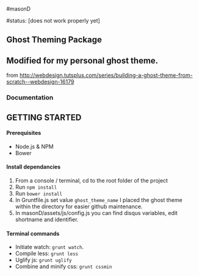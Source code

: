 #masonD

#status: [does not work properly yet]
## Ghost Theming Package
## Modified for my personal ghost theme.
from http://webdesign.tutsplus.com/series/building-a-ghost-theme-from-scratch--webdesign-16179

### Documentation

## GETTING STARTED

#### Prerequisites

* Node.js & NPM
* Bower

#### Install dependancies

1. From a console / terminal, cd to the root folder of the project
2. Run `npm install`
3. Run `bower install`
4. In Gruntfile.js set value `ghost_theme_name` 
I placed the ghost theme within the directory for easier github maintenance.
5. In masonD/assets/js/config.js you can find disqus variables, edit shortname and identifier.


#### Terminal commands

* Initiate watch: `grunt watch`.
* Compile less: `grunt less`
* Uglify js: `grunt uglify`
* Combine and minify css: `grunt cssmin`

